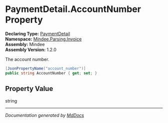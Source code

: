 ﻿<!--  
  <auto-generated>   
    The contents of this file were generated by a tool.  
    Changes to this file may be list if the file is regenerated  
  </auto-generated>   
-->

# PaymentDetail.AccountNumber Property

**Declaring Type:** [PaymentDetail](../index.md)  
**Namespace:** [Mindee.Parsing.Invoice](../../index.md)  
**Assembly:** Mindee  
**Assembly Version:** 1.2.0

The account number.

```csharp
[JsonPropertyName("account_number")]
public string AccountNumber { get; set; }
```

## Property Value

string

___

*Documentation generated by [MdDocs](https://github.com/ap0llo/mddocs)*
